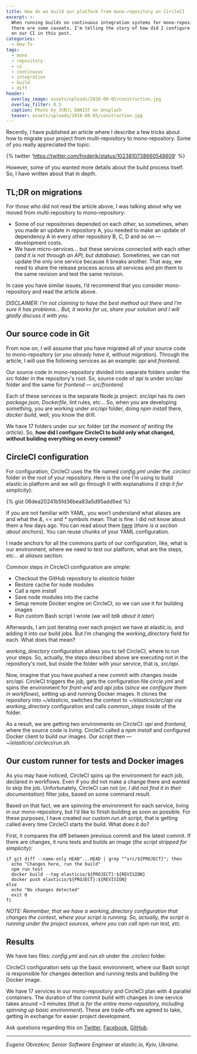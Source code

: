 ```yaml
---
title: How do we build our platform from mono-repository on CircleCI
excerpt: >-
  When running builds on continuous integration systems for mono-repositories,
  there are some caveats. I’m telling the story of how did I configure the build
  on our CI in this post.
categories:
  - How-To
tags:
  - mono
  - repository
  - ci
  - continuous
  - integration
  - build
  - diff
header:
  overlay_image: assets/uploads/2018-08-05/construction.jpg
  overlay_filter: 0.5
  caption: Photo by 贝莉儿 DANIST on Unsplash
  teaser: assets/uploads/2018-08-05/construction.jpg
---
```


Recently, I have published an article where I describe a few tricks about how to migrate your project from multi-repository to mono-repository.
Some of you really appreciated the topic:

{% twitter 'https://twitter.com/froderik/status/1023810738660548609' %}

However, some of you wanted more details about the build process itself.
So, I have written about that in depth.

## TL;DR on migrations

For those who did not read the article above, I was talking about why we moved from multi-repository to mono-repository:

- Some of our repositories depended on each other, so sometimes, when you made an update in repository A, you needed to make an update of dependency A in every other repository B, C, D and so on — development costs.
- We have micro-services… but these services connected with each other (_and it is not through an API, but database_). Sometimes, we can not update the only one service because it breaks another. That way, we need to share the release process across all services and pin them to the same revision and test the same revision.

In case you have similar issues, I’d recommend that you consider mono-repository and read the article above.

_DISCLAIMER: I’m not claiming to have the best method out there and I’m sure it has problems… But, it works for us, share your solution and I will gladly discuss it with you._

## Our source code in Git

From now on, I will assume that you have migrated all of your source code to mono-repository (_or you already have it, without migration_).
Through the article, I will use the following services as an example: _api_ and _frontend_.

Our source code in mono-repository divided into separate folders under the _src_ folder in the repository's root.
So, source code of _api_ is under _src/api_ folder and the same for _frontend_ — _src/frontend_.

Each of these services is the separate Node.js project.
_src/api_ has its own _package.json_, _Dockerfile_, lint rules, etc…
So, when you are developing something, you are working under _src/api_ folder, doing _npm install_ there, _docker build_, well, you know the drill.

We have 17 folders under our _src_ folder (_at the moment of writing the article_).
So, **how did I configure CircleCI to build only what changed, without building everything on every commit?**

## CircleCI configuration

For configuration, CircleCI uses the file named _config.yml_ under the _.circleci_ folder in the root of your repository.
Here is the one I’m using to build elastic.io platform and we will go through it with explanations (_I strip it for simplicity_):

{% gist 06dea20241b5fd36bea83a5d95add5ed %}

If you are not familiar with YAML, you won’t understand what aliases are and what the _&_, _<<_ and _*_ symbols mean.
That is fine.
I did not know about them a few days ago.
You can read about them [here](https://learnxinyminutes.com/docs/yaml/) (_there is a section about anchors_).
You can reuse chunks of your YAML configuration.

I made anchors for all the commons parts of our configuration, like, what is our environment, where we need to test our platform, what are the steps, etc… at _aliases_ section.

Common steps in CircleCI configuration are simple:

- Checkout the GitHub repository to _elasticio_ folder
- Restore cache for node modules
- Call a npm _install_
- Save node modules into the cache
- Setup remote Docker engine on CircleCI, so we can use it for building images
- Run custom Bash script I wrote (_we will talk about it later_)

Afterwards, I am just iterating over each project we have at elastic.io, and adding it into our build jobs.
But I’m changing the *working_directory* field for each.
What does that mean?

*working_directory* configuration allows you to tell CircleCI, where to run your steps.
So, actually, the steps described above are executing not in the repository's root, but inside the folder with your service, that is, _src/api_.

Now, imagine that you have pushed a new commit with changes inside _src/api_.
CircleCI triggers the job, gets the configuration file _circle.yml_ and spins the environment for _front-end_ and _api_ jobs (_since we configure them in workflows_), setting up and running Docker images.
It clones the repository into _~/elasticio_, switches the context to _~/elasticio/src/api_ via *working_directory* configuration and calls *common_steps* inside of the folder.

As a result, we are getting two environments on CircleCI: _api_ and _frontend_, where the source code is living.
CircleCI called a _npm install_ and configured Docker client to build our images.
Our script then — _~/elasticio/.circleci/run.sh_.

## Our custom runner for tests and Docker images

As you may have noticed, CircleCI spins up the environment for each job, declared in workflows.
Even if you did not make a change there and wanted to skip the job.
Unfortunately, CircleCI can not (_or, I did not find it in their documentation_) filter jobs, based on some command result.

Based on that fact, we are spinning the environment for each service, living in our mono-repository, but I’d like to finish building as soon as possible.
For these purposes, I have created our custom _run.sh_ script, that is getting called every time CircleCI starts the build.
What does it do?

First, it compares the diff between previous commit and the latest commit.
If there are changes, it runs tests and builds an image (_the script stripped for simplicity_):

```shell
if git diff --name-only HEAD^...HEAD | grep "^src/${PROJECT}"; then
  echo "Changes here, run the build"
  npm run test
  docker build --tag elasticio/${PROJECT}:${REVISION}
  docker push elasticio/${PROJECT}:${REVISION}
else
  echo "No changes detected"
  exit 0
fi
```

*NOTE: Remember, that we have a working_directory configuration that changes the context, where your script is running.
So, actually, the script is running under the project sources, where you can call npm run test, etc.*

## Results

We have two files: _config.yml_ and _run.sh_ under the _.circleci_ folder.

CircleCI configuration sets up the basic environment, where our Bash script is responsible for changes detection and running tests and building the Docker image.

We have 17 services in our mono-repository and CircleCI plan with 4 parallel containers.
The duration of the commit build with changes in one service takes around ~3 minutes (_that is for the entire mono-repository, including spinning up basic environment_).
These are trade-offs we agreed to take, getting in exchange for easier project development.

Ask questions regarding this on [Twitter](https://twitter.com/ghaiklor), [Facebook](https://facebook.com/ghaiklor), [GitHub](https://github.com/ghaiklor).

---

*Eugene Obrezkov, Senior Software Engineer at elastic.io, Kyiv, Ukraine.*
